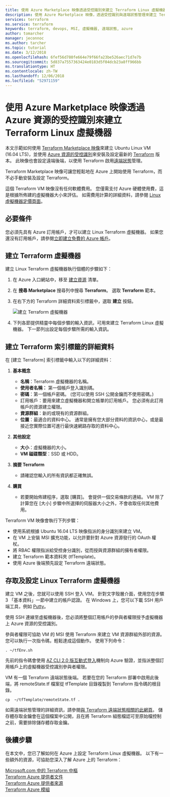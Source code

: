 ```yaml
---
title: 使用 Azure Marketplace 映像透過受控識別來建立 Terraform Linux 虛擬機器
description: 使用 Azure Marketplace 映像，透過受控識別與遠端狀態管理來建立 Terraform Linux 虛擬機器，輕鬆地將資源部署至 Azure。
services: terraform
ms.service: terraform
keywords: terraform, devops, MSI, 虛擬機器, 遠端狀態, azure
author: tomarcher
manager: jeconnoc
ms.author: tarcher
ms.topic: tutorial
ms.date: 3/12/2018
ms.openlocfilehash: 6fef56d780fe664e79f66fa23be526aec71d7e7b
ms.sourcegitcommit: 5d837a7557363424e0183d5f04dcb23a8ff966bb
ms.translationtype: HT
ms.contentlocale: zh-TW
ms.lasthandoff: 12/06/2018
ms.locfileid: "52971159"
---
```

# <a name="use-an-azure-marketplace-image-to-create-a-terraform-linux-virtual-machine-with-managed-identities-for-azure-resources"></a>使用 Azure Marketplace 映像透過 Azure 資源的受控識別來建立 Terraform Linux 虛擬機器

本文示範如何使用 [Terraform Marketplace 映像](https://azuremarketplace.microsoft.com/marketplace/apps/azure-oss.terraform?tab=Overview)來建立 Ubuntu Linux VM (16.04 LTS)，並使用 [Azure 資源的受控識別](https://docs.microsoft.com/azure/active-directory/managed-service-identity/overview)來安裝及設定最新的 [Terraform](https://www.terraform.io/intro/index.html) 版本。 此映像也會設定遠端後端，以使用 Terraform 啟用[遠端狀態](https://www.terraform.io/docs/state/remote.html)管理。 

Terraform Marketplace 映像可讓您輕鬆地在 Azure 上開始使用 Terraform，而不必手動安裝及設定 Terraform。 

這個 Terraform VM 映像沒有任何軟體費用。 您僅需支付 Azure 硬體使用費，這是根據所佈建的虛擬機器大小來評估。 如需費用計算的詳細資料，請參閱 [Linux 虛擬機器定價頁面](https://azure.microsoft.com/pricing/details/virtual-machines/linux/)。

## <a name="prerequisites"></a>必要條件
您必須先具有 Azure 訂用帳戶，才可以建立 Linux Terraform 虛擬機器。 如果您還沒有訂用帳戶，請參閱[立即建立免費的 Azure 帳戶](https://azure.microsoft.com/free/)。  

## <a name="create-your-terraform-virtual-machine"></a>建立 Terraform 虛擬機器 

建立 Linux Terraform 虛擬機器執行個體的步驟如下： 

1. 在 Azure 入口網站中，移至 [建立資源](https://ms.portal.azure.com/#create/hub) 清單。

2. 在 **搜尋 Marketplace** 搜尋列中搜尋 **Terraform**。 選取 **Terraform** 範本。 

3. 在右下方的 Terraform 詳細資料索引標籤中，選取 **建立** 按鈕。

    ![建立 Terraform 虛擬機器](media/terraformmsi.png)

4. 下列各節提供精靈中每個步驟的輸入資訊，可用來建立 Terraform Linux 虛擬機器。 下一節列出設定每個步驟所需的輸入資訊。

## <a name="details-on-the-create-terraform-tab"></a>建立 Terraform 索引標籤的詳細資料

在 [建立 Terraform] 索引標籤中輸入以下的詳細資料：

1. **基本概念**
    
   * **名稱**：Terraform 虛擬機器的名稱。
   * **使用者名稱：** 第一個帳戶登入識別碼。
   * **密碼**：第一個帳戶密碼。 (您可以使用 SSH 公開金鑰而不使用密碼。)
   * 訂用帳戶：要用來建立虛擬機器和開立帳單的訂用帳戶。 您必須有此訂用帳戶的資源建立權限。
   * **資源群組**：新的或現有的資源群組。
   * **位置**：最適合的資料中心。 通常是擁有您大部分資料的資訊中心，或是最接近您實際位置可進行最快速網路存取的資料中心。

2. **其他設定**

   * **大小**：虛擬機器的大小。 
   * **VM 磁碟類型**：SSD 或 HDD。

3. **摘要 Terraform**

   * 請確認您輸入的所有資訊都正確無誤。 

4. **購買**

   * 若要開始佈建程序，選取 [購買]。 會提供一個交易條款的連結。 VM 除了計算您在 [大小] 步驟中所選擇的伺服器大小之外，不會收取任何其他費用。

Terraform VM 映像會執行下列步驟：

* 使用系統根據 Ubuntu 16.04 LTS 映像指派的身分識別來建立 VM。
* 在 VM 上安裝 MSI 擴充功能，以允許要針對 Azure 資源發行的 OAuth 權杖。
* 將 RBAC 權限指派給受控身分識別，從而授與資源群組的擁有者權限。
* 建立 Terraform 範本資料夾 (tfTemplate)。
* 使用 Azure 後端預先設定 Terraform 遠端狀態。

## <a name="access-and-configure-a-linux-terraform-virtual-machine"></a>存取及設定 Linux Terraform 虛擬機器

建立 VM 之後，您就可以使用 SSH 登入 VM。 針對文字殼層介面，使用您在步驟 3 「基本資料」一節中建立的帳戶認證。 在 Windows 上，您可以下載 SSH 用戶端工具，例如 [Putty](http://www.putty.org/)。

使用 SSH 連線至虛擬機器後，您必須將整個訂用帳戶的參與者權限授予虛擬機器上 Azure 資源的受控識別。 

參與者權限可協助 VM 的 MSI 使用 Terraform 來建立 VM 資源群組外部的資源。 您可以執行一次指令碼，輕鬆達成這個動作。 使用下列命令：

`. ~/tfEnv.sh`

先前的指令碼會使用 [AZ CLI 2.0 版互動式登入](https://docs.microsoft.com/cli/azure/authenticate-azure-cli?view=azure-cli-latest#interactive-log-in)機制向 Azure 驗證，並指派整個訂用帳戶上的虛擬機器受控識別參與者權限。 

 VM 有一個 Terraform 遠端狀態後端。 若要在您的 Terraform 部署中啟用此後端，將 remoteState.tf 檔案從 tfTemplate 目錄複製到 Terraform 指令碼的根目錄。  

 `cp  ~/tfTemplate/remoteState.tf .`

 如需遠端狀態管理的詳細資訊，請參閱[與 Terraform 遠端狀態相關的此網頁](https://www.terraform.io/docs/state/remote.html)。 儲存體存取金鑰會在這個檔案中公開，且在將 Terraform 組態檔認可至原始檔控制之前，需要排除儲存體存取金鑰。

## <a name="next-steps"></a>後續步驟
在本文中，您已了解如何在 Azure 上設定 Terraform Linux 虛擬機器。 以下有一些額外的資源，可協助您深入了解 Azure 上的 Terraform： 

 [Microsoft.com 中的 Terraform 中樞](https://docs.microsoft.com/azure/terraform/)  
 [Terraform Azure 提供者文件](https://aka.ms/terraform)  
 [Terraform Azure 提供者來源](https://aka.ms/tfgit)  
 [Terraform Azure 模組](https://aka.ms/tfmodules)
 

















